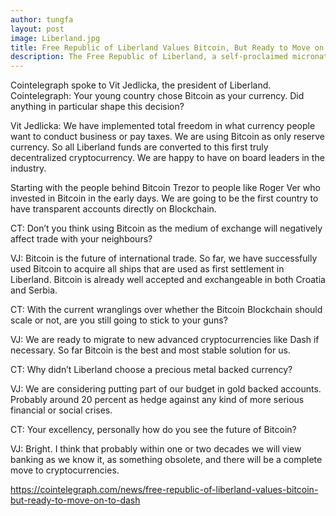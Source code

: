 ```yaml
---
author: tungfa
layout: post
image: Liberland.jpg
title: Free Republic of Liberland Values Bitcoin, But Ready to Move on to Dash
description: The Free Republic of Liberland, a self-proclaimed micronation on the western bank of the Danube river currently using Bitcoin as their national currency, has hinted that it may migrate to a new cryptocurrency.
---
```

Cointelegraph spoke to Vit Jedlicka, the president of Liberland.
Cointelegraph: Your young country chose Bitcoin as your currency. Did anything in particular shape this decision?

Vit Jedlicka: We have implemented total freedom in what currency people want to conduct business or pay taxes. We are using Bitcoin as only reserve currency. So all Liberland funds are converted to this first truly decentralized cryptocurrency. We are happy to have on board leaders in the industry.

Starting with the people behind Bitcoin Trezor to people like Roger Ver who invested in Bitcoin in the early days. We are going to be the first country to have transparent accounts directly on Blockchain.

CT: Don’t you think using Bitcoin as the medium of exchange will negatively affect trade with your neighbours?

VJ: Bitcoin is the future of international trade. So far, we have successfully used Bitcoin to acquire all ships that are used as first settlement in Liberland. Bitcoin is already well accepted and exchangeable in both Croatia and Serbia.

CT: With the current wranglings over whether the Bitcoin Blockchain should scale or not, are you still going to stick to your guns?

VJ: We are ready to migrate to new advanced cryptocurrencies like Dash if necessary. So far Bitcoin is the best and most stable solution for us.

CT: Why didn’t Liberland choose a precious metal backed currency?

VJ: We are considering putting part of our budget in gold backed accounts. Probably around 20 percent as hedge against any kind of more serious financial or social crises.

CT: Your excellency, personally how do you see the future of Bitcoin?

VJ: Bright. I think that probably within one or two decades we will view banking as we know it, as something obsolete, and there will be a complete move to cryptocurrencies.
 
<https://cointelegraph.com/news/free-republic-of-liberland-values-bitcoin-but-ready-to-move-on-to-dash>

